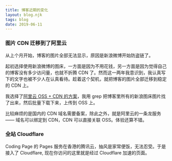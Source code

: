 ```yaml
---
title: 博客近期的变化
layout: blog.njk
tags: blog
date: 2019-06-11
---
```


### 图片 CDN 迁移到了阿里云

从上个月开始，博客的图片全部无法显示，原因是新浪微博开始防盗链了。

起初选择使用新浪微博的图床，一方面是因为不用花钱，另一方面是因为觉得自己的博客没有多少访问量，也就不折腾 CDN 了。然而这一两年我意识到，我认真写下的文字也被不少人在认真看待。趁着这个契机，就把博客的图片全部迁移到稳定的 CDN 上。

我选择了[阿里云 OSS + CDN 的方案](/link/aliyun)，我用 grep 把博客里所有的新浪图床图片找了出来，然后批量下载下来，上传到 OSS 上。

比较麻烦的是国内的 CDN 域名需要备案，除此之外，就是阿里云的一条龙服务 —— 域名可以绑定到 CDN，CDN 可以直接关联 OSS。体验还算不错。

### 全站 Cloudflare

Coding Page 的 Pages 服务在香港的腾讯云，抽风是家常便饭，无法忍受。于是接入了 Cloudflare, 现在你访问的这里就是经过 Cloudflare 加速的页面。


